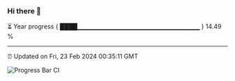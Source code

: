 ### Hi there 👋

⏳ Year progress { ████▁▁▁▁▁▁▁▁▁▁▁▁▁▁▁▁▁▁▁▁▁▁▁▁▁▁ } 14.49 %

---

⏰ Updated on Fri, 23 Feb 2024 00:35:11 GMT

![Progress Bar CI](https://github.com/Shyam-Makwana/GitHub-Actions-Demo/workflows/Progress%20Bar%20CI/badge.svg)
